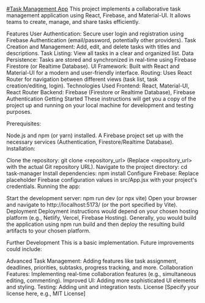 [#Task Management App](https://github.com/Blazeee-007/Task-Management-App?tab=readme-ov-file#task-management-app)
This project implements a collaborative task management application using React, Firebase, and Material-UI.  It allows teams to create, manage, and share tasks efficiently.

Features
User Authentication: Secure user login and registration using Firebase Authentication (email/password, potentially other providers).
Task Creation and Management: Add, edit, and delete tasks with titles and descriptions.
Task Listing: View all tasks in a clear and organized list.
Data Persistence: Tasks are stored and synchronized in real-time using Firebase Firestore (or Realtime Database).
UI Framework: Built with React and Material-UI for a modern and user-friendly interface.
Routing: Uses React Router for navigation between different views (task list, task creation/editing, login).
Technologies Used
Frontend: React, Material-UI, React Router
Backend: Firebase (Firestore or Realtime Database), Firebase Authentication
Getting Started
These instructions will get you a copy of the project up and running on your local machine for development and testing purposes.

Prerequisites:

Node.js and npm (or yarn) installed.
A Firebase project set up with the necessary services (Authentication, Firestore/Realtime Database).
Installation:

Clone the repository: git clone <repository_url> (Replace <repository_url> with the actual Git repository URL).
Navigate to the project directory: cd task-manager
Install dependencies: npm install
Configure Firebase: Replace placeholder Firebase configuration values in src/App.jsx with your project's credentials.
Running the app:

Start the development server: npm run dev (or npx vite)
Open your browser and navigate to http://localhost:5173/ (or the port specified by Vite).
Deployment
Deployment instructions would depend on your chosen hosting platform (e.g., Netlify, Vercel, Firebase Hosting).  Generally, you would build the application using npm run build and then deploy the resulting build artifacts to your chosen platform.

Further Development
This is a basic implementation.  Future improvements could include:

Advanced Task Management: Adding features like task assignment, deadlines, priorities, subtasks, progress tracking, and more.
Collaboration Features: Implementing real-time collaboration features (e.g., simultaneous editing, commenting).
Improved UI: Adding more sophisticated UI elements and styling.
Testing: Adding unit and integration tests.
License
[Specify your license here, e.g., MIT License]
